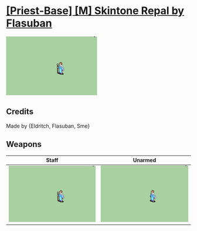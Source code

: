 # [\[Priest-Base\] \[M\] Skintone Repal by Flasuban](./)

<img src="./7.%20Staff%20(+Magic)/Staff_000.png" alt="[Priest-Base] [M] Skintone Repal by Flasuban standing" />

## Credits

Made by {Eldritch, Flasuban, Sme}

## Weapons


|Staff |Unarmed |
|  :---: | :---: |
| <img alt="Staff animation" src="./7.%20Staff%20(+Magic)/Staff.gif" /> | <img alt="Unarmed animation" src="./8.%20Unarmed/Unarmed.gif" /> |
